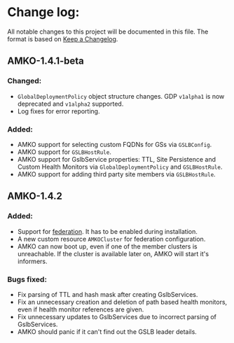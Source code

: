 # Change log:

All notable changes to this project will be documented in this file. The format is based on [Keep a Changelog](https://keepachangelog.com/en/1.0.0/).
 

## AMKO-1.4.1-beta

### Changed:
  - `GlobalDeploymentPolicy` object structure changes. GDP `v1alpha1` is now deprecated and `v1alpha2` supported.
  - Log fixes for error reporting.

### Added:
  - AMKO support for selecting custom FQDNs for GSs via `GSLBConfig`.
  - AMKO support for `GSLBHostRule`.
  - AMKO support for GslbService properties: TTL, Site Persistence and Custom Health Monitors via `GlobalDeploymentPolicy` and `GSLBHostRule`.
  - AMKO support for adding third party site members via `GSLBHostRule`.

## AMKO-1.4.2

### Added:
  - Support for [federation](docs/federation.md). It has to be enabled during installation.
  - A new custom resource `AMKOCluster` for federation configuration.
  - AMKO can now boot up, even if one of the member clusters is unreachable. If the cluster is available later on, AMKO will start it's informers.

### Bugs fixed:
  - Fix parsing of TTL and hash mask after creating GslbServices.
  - Fix an unnecessary creation and deletion of path based health monitors, even if health monitor references are given.
  - Fix unnecessary updates to GslbServices due to incorrect parsing of GslbServices.
  - AMKO should panic if it can't find out the GSLB leader details.

